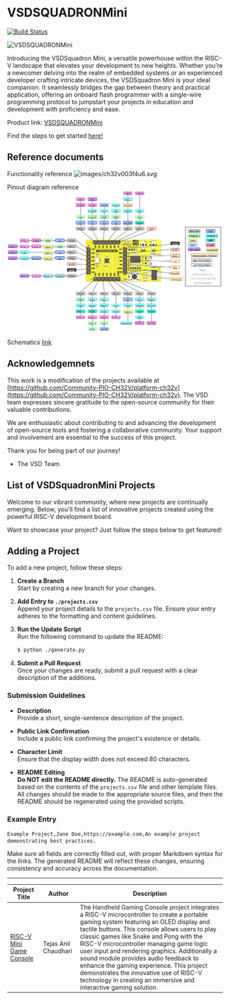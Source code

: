 # VSDSQUADRONMini

[![Build Status](https://github.com/vsdip/vsdsquadron_pio/actions/workflows/main.yml/badge.svg)](https://github.com/vsdip/vsdsquadron_pio/actions)

![VSDSQUADRONMini](images/SquadronMini_2A.png)

Introducing the VSDSquadron Mini, a versatile powerhouse within the RISC-V landscape that elevates your development to new heights. Whether you’re a newcomer delving into the realm of embedded systems or an experienced developer crafting intricate devices, the VSDSquadron Mini is your ideal companion. It seamlessly bridges the gap between theory and practical application, offering an onboard flash programmer with a single-wire programming protocol to jumpstart your projects in education and development with proficiency and ease.

Product link: [VSDSQUADRONMini](https://www.vlsisystemdesign.com/vsdsquadronmini/)

Find the steps to get started [here!](https://github.com/vsdip/vsdsquadron_pio/blob/main/install.md)

## Reference documents

Functionality reference
![images/ch32v003f4u6.svg](images/ch32v003f4u6.svg)

Pinout diagram reference
![VSDSQUADRON Mini Pin out.png](images/VSDSquadronMini_pinout.png)

Schematics [link](docs/VSDSquadronMini_2A_Schematic.pdf)

## Acknowledgemnets

This work is a modification of the projects available at [https://github.com/Community-PIO-CH32V/platform-ch32v](https://github.com/Community-PIO-CH32V/platform-ch32v). The VSD team expresses sincere gratitude to the open-source community for their valuable contributions.

We are enthusiastic about contributing to and advancing the development of open-source tools and fostering a collaborative community. Your support and involvement are essential to the success of this project.

Thank you for being part of our journey!

- The VSD Team

## List of VSDSquadronMini Projects

Welcome to our vibrant community, where new projects are continually emerging. Below, you'll find a list of innovative projects created using the powerful RISC-V development board.

Want to showcase your project? Just follow the steps below to get featured!

## Adding a Project

To add a new project, follow these steps:

1. **Create a Branch**  
   Start by creating a new branch for your changes.

2. **Add Entry to `./projects.csv`**  
   Append your project details to the `projects.csv` file. Ensure your entry adheres to the formatting and content guidelines.

3. **Run the Update Script**  
   Run the following command to update the README:
   ```sh
   $ python ./generate.py
   ```

4. **Submit a Pull Request**  
   Once your changes are ready, submit a pull request with a clear description of the additions.

### Submission Guidelines

- **Description**  
  Provide a short, single-sentence description of the project.

- **Public Link Confirmation**  
  Include a public link confirming the project's existence or details.

- **Character Limit**  
  Ensure that the display width does not exceed 80 characters.

- **README Editing**  
  **Do NOT edit the README directly.** The README is auto-generated based on the contents of the `projects.csv` file and other template files. All changes should be made to the appropriate source files, and then the README should be regenerated using the provided scripts.

### Example Entry

```
Example Project,Jane Doe,https://example.com,An example project demonstrating best practices.
```

Make sure all fields are correctly filled out, with proper Markdown syntax for the links. The generated README will reflect these changes, ensuring consistency and accuracy across the documentation.

--- 


| Project Title     | Author   | Description                    |
|-------------------|----------|--------------------------------|
| [RISC-V Mini Game Console](https://github.com/tejasopp/VSD_mini_ResearchInternship) | Tejas Anil Chaudhari | The Handheld Gaming Console project integrates a RISC-V microcontroller to create a portable gaming system featuring an OLED display and tactile buttons. This console allows users to play classic games like Snake and Pong with the RISC-V microcontroller managing game logic user input and rendering graphics. Additionally a sound module provides audio feedback to enhance the gaming experience. This project demonstrates the innovative use of RISC-V technology in creating an immersive and interactive gaming solution. |
